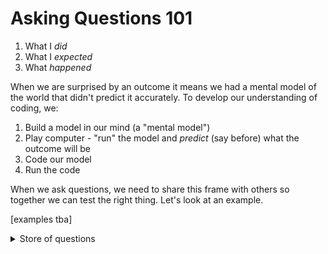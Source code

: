 # Asking Questions 101

1. What I _did_
1. What I _expected_
1. What _happened_

When we are surprised by an outcome it means we had a mental model of the world that didn't predict it accurately. To develop our understanding of coding, we:

1. Build a model in our mind (a "mental model")
1. Play computer - "run" the model and _predict_ (say before) what the outcome will be
1. Code our model
1. Run the code

When we ask questions, we need to share this frame with others so together we can test the right thing. Let's look at an example.

[examples tba]

<details>
<summary>Store of questions</summary>

Choose any of these to answer: there's no need to answer them all.
Questions TBA

</details>
